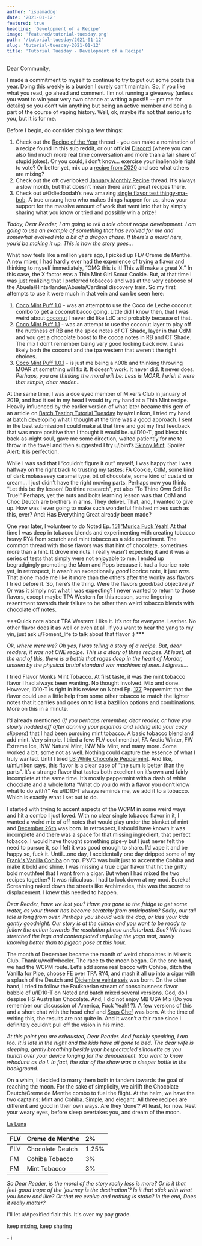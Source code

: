 ```yaml
---
author: 'isuamadog'
date: '2021-01-12'
featured: true
headline: 'Development of a Recipe'
image: 'featured/tutorial-tuesday.png'
path: '/tutorial-tuesday/2021-01-12'
slug: 'tutorial-tuesday-2021-01-12'
title: 'Tutorial Tuesday - Development of a Recipe'
---
```


Dear Community,

I made a commitment to myself to continue to try to put out some posts this year. Doing this weekly is a burden I surely can’t maintain. So, if you like what you read, go ahead and comment. I’m not running a giveaway (unless you want to win your very own chance at writing a post!!! -- pm me for details) so you don’t win anything but being an active member and being a part of the course of vaping history. Well, ok, maybe it’s not that serious to you, but it is for me.

Before I begin, do consider doing a few things:

1. Check out the [Recipe of the Year](https://www.reddit.com/r/DIY_eJuice/comments/kqlikx/best_recipe_of_2020_contest_link_to_january/) thread - you can make a nomination of a recipe found in this sub reddit, or our official [Discord](https://link.diyejuice.org/discord) (where you can also find much more real time conversation and more than a fair share of stupid jokes). Or you could, i don’t know… exercise your inalienable right to vote? Or better yet, mix up a [recipe from 2020](https://www.reddit.com/r/DIY_eJuice/comments/k54alw/2020_recipe_roundup/) and see what others are mixing?
2. Check out the oft overlooked [January Monthly Recipe](https://www.reddit.com/r/DIY_eJuice/comments/kofvbf/january_2021_recipe_thread/) thread. It’s always a slow month, but that doesn’t mean there aren’t great recipes there.
3. Check out u/Odiedoodah’s new amazing [single flavor test thingy-ma-bob](https://www.reddit.com/r/DIY_eJuice/comments/ksj3iz/flavor_notes_week_1_contribute_and_win/). A true unsung hero who makes things happen for us, show your support for the massive amount of work that went into that by simply sharing what you know or tried and possibly win a prize!

*Today, Dear Reader,  I am going to tell a tale about recipe development. I am going to use an example of something that has evolved for me and somewhat evolved into a bit of a dragon chase. If there’s a moral here, you’d be making it up. This is how the story goes…*

What now feels like a million years ago, I picked up FLV Creme de Menthe. A new mixer, I had hardly ever had the experience of trying a flavor and thinking to myself immediately, “OMG this is it! This will make a great X.” In this case, the X factor was a Thin Mint Girl Scout Cookie. But, at that time I was just realizing that I preferred tobaccos and was at the very caboose of the Abuela/Hinterlander/Abuela/Cardinal discovery train. So my first attempts to use it were much in that vein and can be seen here:

1. [Coco Mint Puff 1.0](https://alltheflavors.com/recipes/share/4a15d69a-f184-4592-be44-03bd2a197636) \- was an attempt to use the Coco de Leche coconut combo to get a coconut bacco going. Little did I know then, that I was weird about [coconut](https://www.reddit.com/r/DIY_eJuice/comments/fgazce/tuesday_tutorial_my_experience_with_a_problematic/)  I never did like LdC and probably because of that.
2. [Coco Mint Puff 1.1](https://alltheflavors.com/recipes/share/aeea734f-31db-43d6-a972-9643b61f9728)  \- was an attempt to use the coconut layer to play off the nuttiness of RB and the spice notes of CT Shade, layer in that CdM and you get a chocolate boost to the cocoa notes in RB and CT Shade. The mix I don’t remember being very good looking back now, it was likely both the coconut and the tpa western that weren’t the right choices.
3. [Coco Mint Puff 1.0.1](https://alltheflavors.com/recipes/118437#coco_mint_puff_1_0_1_by_nowar) \- is just me being a n00b and thinking throwing MOAR at something will fix it. It doesn’t work. It never did. It never does. *Perhaps, you are thinking the moral will be: Less is MOAR. I wish it were that simple, dear reader…*

At the same time, I was a doe eyed member of Mixer’s Club in january of 2019, and had it set in my head I would try my hand at a Thin Mint recipe. Heavily influenced by the earlier version of what later became this gem of an article on [Batch Testing Tutorial Tuesday](https://www.reddit.com/r/DIY_eJuice/comments/ds7pct/batch_testing_tutorial_tuesday/) by u/mLnikon, I tried my hand at [batch developing](https://imgur.com/a/1FiJRPp) what I thought at the time was a good approach. I sent in the best submission I could make at that time and got my first feedback that was more positive than I thought it would be. u/ID10-T, god bless his back-as-night soul, gave me some direction, waited patiently for me to throw in the towel and then suggested I try u/jbird’s [Skinny Mint](https://alltheflavors.com/recipes/6997#skinny_mint_by_jbird). Spoiler Alert: It is perfection.

While I was sad that I “couldn’t figure it out” myself, I was happy that I was halfway on the right track to trusting my tastes: FA Cookie, CdM, some kind of dark molassesey caramel type, bit of chocolate, some kind of custard or cream… I just didn’t have the right moving parts. Perhaps now you think: “Let this be thy lesson! Do thine research”, yet also “To Thine Own Self Be True!” Perhaps, yet the nuts and bolts learning lesson was that CdM and Choc Deutch are brothers in arms. They deliver. That, and, I wanted to give up. How was I ever going to make such wonderful finished mixes such as this, ever? And: Has Everything Great already been made?

One year later, I volunteer to do Noted Ep. [151](https://www.youtube.com/watch?v=2Hj3PaNJVt4) ['Murica Fuck Yeah!](https://www.reddit.com/r/DIY_eJuice/comments/gibv9x/hey_all_you_cool_cats_and_kittens_its_tobacco/)  At that time I was deep in tobacco blends and experimenting with creating tobacco heavy RY4 from scratch and mint tobacco as a side experiment. The common thread with those flavors was that hint of chocolate, sometimes more than a hint. It drove me nuts. I really wasn’t expecting it and it was a series of tests that simply were not enjoyable to me. I ended up begrudgingly promoting the Mom and Pops because it had a licorice note yet, in retrospect, it wasn’t an exceptionally *good* licorice note, it just *was*. That alone made me like it more than the others after the wonky ass flavors I tried before it. So, here’s the thing. Were the flavors good/bad objectively? Or was it simply not what I was expecting?  I never wanted to return to those flavors, except maybe TPA Western for this reason, some lingering resentment towards their failure to be other than weird tobacco blends with chocolate off notes.

\*\*\*Quick note about TPA Western: I like it. It’s not for everyone. Leather. No other flavor does it as well or even at all. If you want to hear the yang to my yin, just ask u/Foment_life to talk about that flavor :) \*\*\*

*Ok, where were we? Oh yes, I was telling a story of a recipe. But, dear readers, it was not ONE recipe. This is a story of three recipes. At least, at the end of this, there is a battle that rages deep in the heart of Mordor, unseen by the physical brutal standard war machines of men. I digress…*

I tried Flavor Monks Mint Tobacco. At first taste, it was the mint tobacco flavor I had always been wanting. No thought involved. Mix and done. However, ID10-T is right in his review on Noted Ep. [177](https://youtu.be/uVKD0ry8j-M?t=4326) Peppermint that the flavor could use a little help from some other tobacco to match the lighter notes that it carries and goes on to list a bazillion options and combinations. More on this in a minute.

I’d already mentioned (*if you perhaps remember, dear reader, or have you slowly nodded off after donning your pajamas and sliding into your cozy slippers*) that I had been pursuing mint tobacco. A basic tobacco blend and add mint. Very simple. I tried a few: FLV cool menthol, FA Arctic Winter, FW Extreme Ice, INW Natural Mint, INW Mix Mint, and many more. Some worked a bit, some not as well. Nothing could capture the essence of what I truly wanted. Until I tried [LB White Chocolate Peppermint](https://youtu.be/uVKD0ry8j-M?t=3370). And like, u/mLnikon says, this flavor is a clear case of “the sum is better than the parts”. It’s a strange flavor that tastes both excellent on it’s own and fairly incomplete at the same time. It’s mostly peppermint with a dash of white chocolate and a whole lotta “What do you do with a flavor you don’t know what to do with?” As u/ID10-T always reminds me, we add it to a tobacco. Which is exactly what I set out to do.

I started with trying to accent aspects of the WCPM in some weird ways and hit a combo I just loved. With no clear single tobacco flavor in it, I wanted a weird mix of off notes that would play under the blanket of mint and [December 26th](https://alltheflavors.com/recipes/188594#december_26th_by_nowar) was born. In retrospect, I should have known it was incomplete and there was a space for that missing ingredient, that perfect tobacco. I would have thought something pipe-y but I just never felt the need to pursue it, so I felt it was good enough to share. I’d vape it and be happy so, fuck it. Until…one day, I accidentally one day dripped some of my [Frank's Vanilla Cohiba](https://alltheflavors.com/recipes/205284) on top. F’sVC was built just to accent the Cohiba and make it bold and shine. I was missing a true cigar flavor that hit the gritty bold mouthfeel that I want from a cigar. But when I had mixed the two recipes together? It was ridiculous. I had to look down at my mod. Eureka! Screaming naked down the streets like Archimedes, this was the secret to displacement. I knew this needed to happen.

*Dear Reader, have we lost you? Have you gone to the fridge to get some water, as your throat has become scratchy from anticipation? Sadly, our tall tale is long from over. Perhaps you should walk the dog, or kiss your kids gently goodnight. Our story is at the climax and you want to be ready to follow the action towards the resolution phase undisturbed. See? We have stretched the legs and contemplated unfurling the yoga mat, surely knowing better than to pigeon pose at this hour.* 

The month of December became the month of weird chocolates in Mixer’s Club. Thank u/wolfwheeler. The race to the moon began. On the one hand, we had the WCPM route. Let’s add some real bacco with Cohiba, ditch the Vanilla for Pipe, choose FE over TPA RY4, and mash it all up into a cigar with a splash of the Deutch and [Diciembre veinte seis](https://alltheflavors.com/recipes/209252#diciembre_veinte_seis_v2_by_nowar) was born. On the other hand, I tried to follow the Faulknerian stream of consciousness flavor babble of u/ID10-T on Noted and batch mixed several versions. God, do I despise HS Australian Chocolate. And, I did not enjoy MB USA Mix (Do you remember our discussion of America, Fuck Yeah! ?). A few versions of this and a short chat with the head chef and [Sous Chef](https://alltheflavors.com/recipes/209870) was born. At the time of writing this, the results are not quite in. And it wasn’t a fair race since I definitely couldn’t pull off the vision in his mind.

*At this point you are exhausted, Dear Reader. And frankly speaking, I am too. It is late in the night and the kids have all gone to bed. The dear wife is sleeping, gently breathing beside your bespectacled silhouette as you hunch over your device longing for the denouement. You want to know whodunit as do I. In fact, the star of the show was a sleeper bottle in the background.*

On a whim, I decided to marry them both in tandem towards the goal of reaching the moon. For the sake of simplicity, we airlift the Chocolate Deutch/Creme de Menthe combo to fuel the flight. At the helm, we have the two captains: Mint and Cohiba. Simple, and elegant. All three recipes are different and good in their own ways. Are they ‘done’? At least, for now. Rest your weary eyes, before sleep overtakes you, and dream of the moon.

[La Luna](https://alltheflavors.com/recipes/210610)


|FLV|Creme de Menthe|2%|
|:-|:-|:-|
|FLV|Chocolate Deutch|1.25%|
|FM|Cohiba Tobacco|3%|
|FM|Mint Tobacco|3%|

*So Dear Reader, is the moral of the story really less is more? Or is it that feel-good trope of the 'journey is the destination'? Is it that stick with what you know and like? Or that we evolve and nothing is static? In the end, Does it really matter?*

I'll let u/Apexified flair this. It's over my pay grade.

keep mixing, keep sharing

\- i

